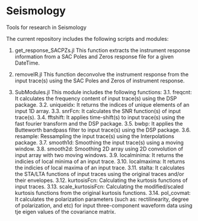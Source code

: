 # Seismology
Tools for research in Seismology

The current repository includes the following scripts and modules:

1. get_response_SACPZs.jl
This function extracts the instrument response information from a SAC Poles and Zeros response file for a given DateTime.

2. removeIR.jl
This function deconvolve the instrument response from the input trace(s) using the SAC Poles and Zeros of instrument response.

3. SubModules.jl
This module includes the following functions:
3.1. freqcnt:
  It calculates the frequency content of input trace(s) using the DSP package.
3.2. uniqueidx:
  It returns the indices of unique elements of an input 1D array.
3.3. snrFcn:
  It calculates the SNR function(s) of input trace(s).
3.4. fftshift:
  It applies time-shift(s) to input trace(s) using the fast fourier transform and the DSP package.
3.5. bwbp:
  It applies the Butteworth bandpass filter to input trace(s) using the DSP package.
3.6. resample:
  Ressampling the input trace(s) using the Interpolations package.
3.7. smooth1d:
  Smoothing the input trace(s) using a moving window.
3.8. smooth2d:
  Smoothing 2D array using 2D convolution of input array with two moving windows.
3.9. localminima:
  It returns the indicies of local minima of an input trace.
3.10. localmaxima:
  It returns the indicies of local maxima of an input trace.
3.11. stalta:
  It calculates the STA/LTA functions of input traces using the original traces and/or their envelopes.
3.12. kurtosisFcn:
  Calculating the kurtosis functions of input traces.
3.13. scale_kurtosisFcn:
  Calculating the modified/scaled kurtosis functions from the original kurtosis functions.
3.14. pol_covmat:
  It calculates the polarization parameters (such as: rectilinearity, degree of polarization, and etc) for input three-component waveform data using tje eigen values of the covariance matrix.
  


